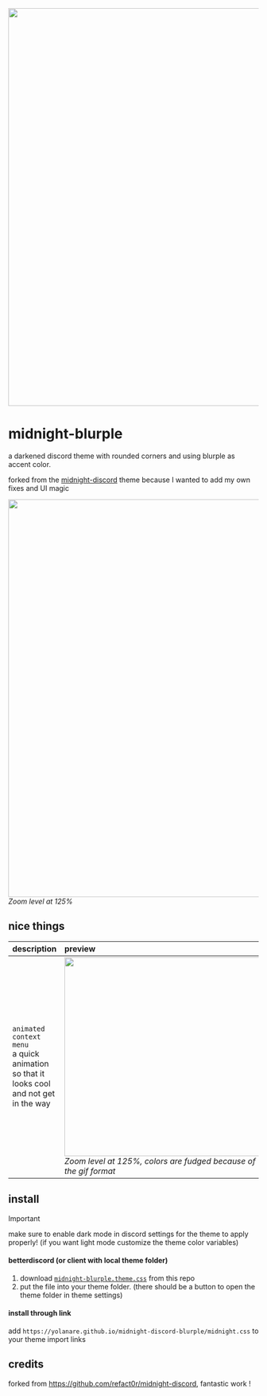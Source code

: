 <img width=800 src="https://yolanare.github.io/midnight-discord-blurple/assets/midnight-blurple--poster.jpg">

# midnight-blurple

a darkened discord theme with rounded corners and using blurple as accent color.

forked from the [midnight-discord](https://github.com/refact0r/midnight-discord) theme because I wanted to add my own fixes and UI magic

<img width=800 src="https://yolanare.github.io/midnight-discord-blurple/assets/midnight-blurple--friends-home.png"><br>*Zoom level at 125%*

## nice things

| description | preview |
|:-|:-|
| `animated context menu`<br>a quick animation so that it looks cool<br>and not get in the way | <img width=400 src="https://yolanare.github.io/midnight-discord-blurple/assets/midnight-blurple--context-menu-animation.gif"><br>*Zoom level at 125%, colors are fudged because of the gif format* |

## install

> [!IMPORTANT]
> make sure to enable dark mode in discord settings for the theme to apply properly! (if you want light mode customize the theme color variables)

#### betterdiscord (or client with local theme folder)

1. download [`midnight-blurple.theme.css`](https://yolanare.github.io/midnight-discord-blurple/midnight-blurple.theme.css) from this repo
2. put the file into your theme folder. (there should be a button to open the theme folder in theme settings)

#### install through link

add `https://yolanare.github.io/midnight-discord-blurple/midnight.css` to your theme import links

## credits

forked from <https://github.com/refact0r/midnight-discord>, fantastic work !
